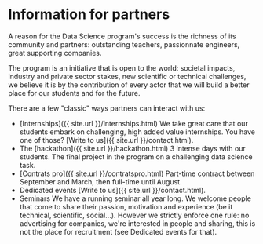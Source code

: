 # Information for partners

A reason for the Data Science program's success is the richness of its community and partners: outstanding teachers, passionnate engineers, great supporting companies.

The program is an initiative that is open to the world: societal impacts, industry and private sector stakes, new scientific or technical challenges, we believe it is by the contribution of every actor that we will build a better place for our students and for the future.

There are a few "classic" ways partners can interact with us:
- [Internships]({{ site.url }}/internships.html)
We take great care that our students embark on challenging, high added value internships. You have one of those? [Write to us]({{ site.url }}/contact.html).
- The [hackathon]({{ site.url }}/hackathon.html)
3 intense days with our students. The final project in the program on a challenging data science task.
- [Contrats pro]({{ site.url }}/contratspro.html)
Part-time contract between September and March, then full-time until August.
- Dedicated events
[Write to us]({{ site.url }}/contact.html).
- Seminars
We have a running seminar all year long. We welcome people that come to share their passion, motivation and experience (be it technical, scientific, social...). However we strictly enforce one rule: no advertising for companies, we're interested in people and sharing, this is not the place for recruitment (see Dedicated events for that).
